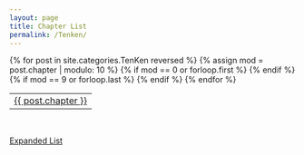 ```yaml
---
layout: page
title: Chapter List
permalink: /Tenken/
---
```


<table>
{% for post in site.categories.TenKen reversed %}
  {% assign mod = post.chapter | modulo: 10 %}
  {% if mod == 0 or forloop.first %}
    <tr>
  {% endif %}
      <td><a href="{{ post.url }}">{{ post.chapter }}</a></td>
  {% if mod == 9 or forloop.last %}
    </tr>
  {% endif %}
{% endfor %}
</table>

<br>

[Expanded List](/Tenken/list)

<br>
